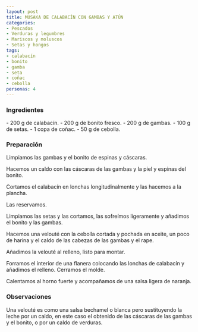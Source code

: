```yaml
---
layout: post
title: MUSAKA DE CALABACÍN CON GAMBAS Y ATÚN
categories:
- Pescados
- Verduras y legumbres
- Mariscos y moluscos
- Setas y hongos
tags:
- calabacín
- bonito
- gamba
- seta
- coñac
- cebolla
personas: 4 
---
```

<h3>Ingredientes</h3>
- 200 g de calabacín.
- 200 g de bonito fresco.
- 200 g de gambas.
- 100 g de setas.
- 1 copa de coñac.
- 50 g de cebolla.

<h3>Preparación</h3>
Limpiamos las gambas y el bonito de espinas y cáscaras.

Hacemos un caldo con las cáscaras de las gambas y la piel y espinas del bonito.

Cortamos el calabacín en lonchas longitudinalmente y las hacemos a la plancha.

Las reservamos.

Limpiamos las setas y las cortamos, las sofreímos ligeramente y añadimos el bonito y las gambas.

Hacemos una velouté con la cebolla cortada y pochada en aceite, un poco de harina y el caldo de las cabezas de las gambas y el rape.

Añadimos la velouté al relleno, listo para montar.

Forramos el interior de una flanera colocando las lonchas de calabacín y añadimos el relleno. Cerramos el molde.

Calentamos al horno fuerte y acompañamos de una salsa ligera de naranja.

<h3>Observaciones</h3>
Una velouté es como una salsa bechamel o blanca pero sustituyendo la leche por un caldo, en este caso el obtenido de las cáscaras de las gambas y el bonito, o por un caldo de verduras.